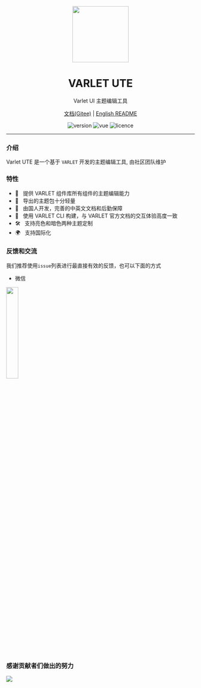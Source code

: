 
<div align="center">
  <a href="https://varlet.gitee.io/varlet-ui">
    <img src="https://varlet.gitee.io/varlet-ui/logo.svg" width="150">
  </a>
  <h1>VARLET UTE</h1>
  <p>Varlet UI 主题编辑工具</p>
  <p> 
    <a href="https://vike123.gitee.io/varlet-ute/#/zh-CN/index">文档(Gitee)</a> | 
    <a href="https://github.com/varletjs/varlet-ute/blob/main/README.md">English README</a>
  </p>
  <p>
    <img src="https://img.shields.io/npm/v/@varlet/ui?style=flat-square" alt="version">
    <img src="https://img.shields.io/badge/vue-v3.2.0%2B-%23407fbc" alt="vue">
    <img src="https://img.shields.io/npm/l/@varlet/ui.svg" alt="licence">
  </p>
</div>

---

### 介绍

Varlet UTE 是一个基于 `VARLET` 开发的主题编辑工具, 由社区团队维护

### 特性

- 🚀 &nbsp; 提供 VARLET 组件库所有组件的主题编辑能力
- 🚀 &nbsp; 导出的主题包十分轻量
- 💪 &nbsp; 由国人开发，完善的中英文文档和后勤保障
- 💪 &nbsp; 使用 VARLET CLI 构建，与 VARLET 官方文档的交互体验高度一致
- 🛠️ &nbsp; 支持亮色和暗色两种主题定制
- 🌍 &nbsp; 支持国际化

### 反馈和交流

我们推荐使用`issue`列表进行最直接有效的反馈，也可以下面的方式

* 微信

<img style="width: 25%" src="https://github.com/varletjs/varlet-ute/blob/dev/sponsor/community.png?raw=true" />


### 感谢贡献者们做出的努力

<a href="https://github.com/sdhushu/varlet-ute/graphs/contributors">
  <img src="https://contrib.rocks/image?repo=sdhushu/varlet-ute" />
</a>
